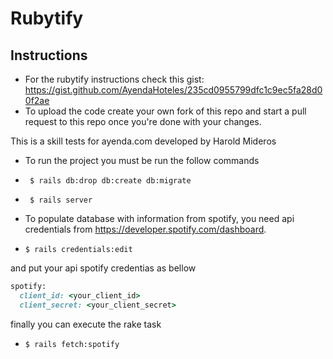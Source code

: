 # Rubytify

## Instructions

- For the rubytify instructions check this gist: https://gist.github.com/AyendaHoteles/235cd0955799dfc1c9ec5fa28d00f2ae 
- To upload the code create your own fork of this repo and start a pull request to this repo once you're done with your changes.

This is a skill tests for ayenda.com developed by Harold Mideros

- To run the project you must be run the follow commands

- <code> $ rails db:drop db:create db:migrate</code>
- <code> $ rails server </code>


- To populate database with information from spotify, you need api credentials from https://developer.spotify.com/dashboard.

- <code>$ rails credentials:edit</code>

and put your api spotify credentias as bellow

```ruby
spotify:
  client_id: <your_client_id>
  client_secret: <your_client_secret>
```

finally you can execute the rake task
- <code>$ rails fetch:spotify</code>
